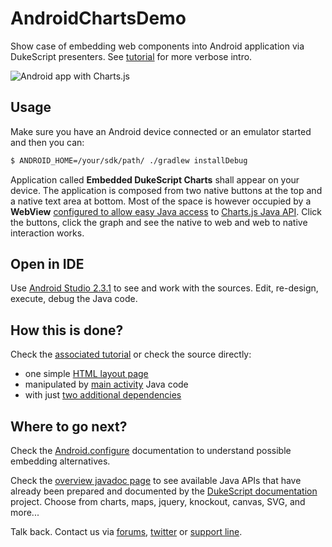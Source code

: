# AndroidChartsDemo

Show case of embedding web components into Android application via DukeScript presenters. See [tutorial](https://dukescript.com/best/practices/2017/06/11/AndroidStudio.html) for more verbose intro.

![Android app with Charts.js](http://dukescript.com/assets/as/charts-7.jpg)

## Usage

Make sure you have an Android device connected or an emulator started and then you can:
```bash
$ ANDROID_HOME=/your/sdk/path/ ./gradlew installDebug
```
Application called **Embedded DukeScript Charts** shall appear on your device. The application is composed from
two native buttons at the top and a native text area at bottom. Most of the space is however occupied by a **WebView**
[configured to allow easy Java access](https://dukescript.com/javadoc/presenters/com/dukescript/presenters/Android.html#configure-java.lang.String-android.webkit.WebView-java.lang.String-java.lang.Boolean-) to [Charts.js Java API](https://dukescript.com/javadoc/charts/net/java/html/charts/package-summary.html#package.description). Click the buttons, click the graph and see the
native to web and web to native interaction works.

## Open in IDE

Use [Android Studio 2.3.1](https://developer.android.com/studio/index.html) to see and work with the sources. Edit, re-design,
execute, debug the Java code.

## How this is done?

Check the [associated tutorial](https://dukescript.com/best/practices/2017/06/11/AndroidStudio.html) or check the source directly:
- one simple [HTML layout page](https://github.com/dukescript/AndroidChartsDemo/blob/master/app/src/main/assets/chart.html)
- manipulated by [main activity](https://github.com/dukescript/AndroidChartsDemo/blob/master/app/src/main/java/com/dukescript/example/androidchartsdemo/MainActivity.java#L32) Java code
- with just [two additional dependencies](https://github.com/dukescript/AndroidChartsDemo/blob/master/app/build.gradle#L35)

## Where to go next?

Check the [Android.configure](https://dukescript.com/javadoc/presenters/com/dukescript/presenters/Android.html#configure-java.lang.String-android.webkit.WebView-java.lang.String-java.lang.Boolean-)
documentation to understand possible embedding alternatives.

Check the [overview javadoc page](https://dukescript.com/javadoc/) to see available Java APIs that
have already been prepared and documented by the [DukeScript documentation](https://dukescript.com/documentation.html)
project. Choose from charts, maps, jquery, knockout, canvas, SVG, and more...

Talk back. Contact us via
[forums](https://groups.google.com/forum/#!forum/dukescript),
[twitter](https://twitter.com/DukeScript) or
[support line](https://dukescript.com/index.html#support).
